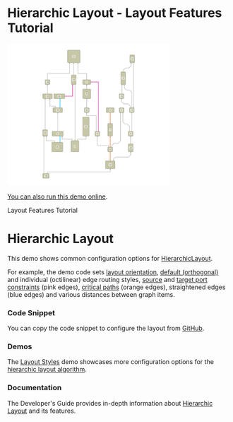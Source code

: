 # Hierarchic Layout - Layout Features Tutorial

<img src="../../resources/image/tutorial4hierarchic.png" alt="demo-thumbnail" height="320"/>

[You can also run this demo online](https://live.yworks.com/demos/04-tutorial-layout-features/hierarchic/index.html).

Layout Features Tutorial

# Hierarchic Layout

This demo shows common configuration options for [HierarchicLayout](https://docs.yworks.com/yfileshtml/#/api/HierarchicLayout).

For example, the demo code sets [layout orientation](https://docs.yworks.com/yfileshtml/#/api/HierarchicLayout#layoutOrientation), [default (orthogonal)](https://docs.yworks.com/yfileshtml/#/api/HierarchicLayout#edgeLayoutDescriptor) and individual (octilinear) edge routing styles, [source](https://docs.yworks.com/yfileshtml/#/api/HierarchicLayoutData#sourcePortConstraints) and [target port constraints](https://docs.yworks.com/yfileshtml/#/api/HierarchicLayoutData#targetPortConstraints) (pink edges), [critical paths](https://docs.yworks.com/yfileshtml/#/api/HierarchicLayoutData#criticalEdgePriorities) (orange edges), straightened edges (blue edges) and various distances between graph items.

### Code Snippet

You can copy the code snippet to configure the layout from [GitHub](https://github.com/yWorks/yfiles-for-html-demos/blob/master/demos/04-tutorial-layout-features/hierarchic/Hierarchic.ts).

### Demos

The [Layout Styles](../../layout/layoutstyles/index.html) demo showcases more configuration options for the [hierarchic layout algorithm](https://docs.yworks.com/yfileshtml/#/api/HierarchicLayout).

### Documentation

The Developer's Guide provides in-depth information about [Hierarchic Layout](https://docs.yworks.com/yfileshtml/#/dguide/hierarchical_layout) and its features.
